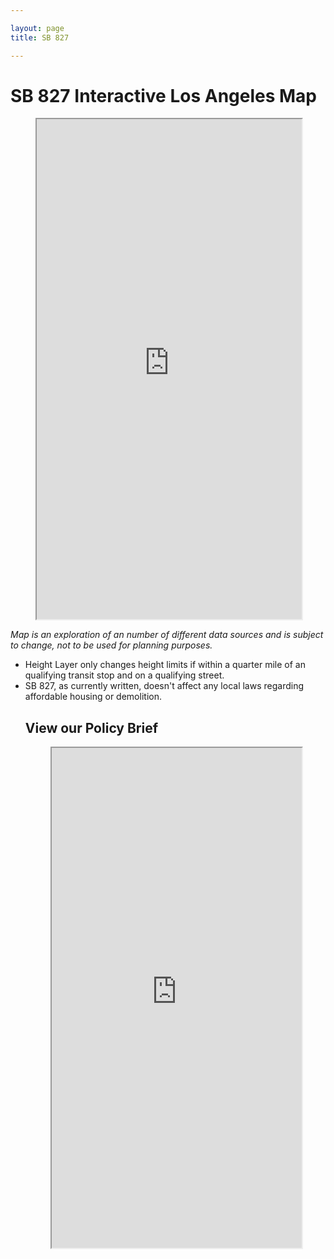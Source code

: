 ```yaml
---

layout: page
title: SB 827 

---
```

<h1>SB 827 Interactive Los Angeles Map</h1>

<div>
  <figure>
    <iframe src="https://s3-us-west-2.amazonaws.com/sb-827-analysis-map/new_map.html"  height="800" width="100%" ></iframe>
  </figure>
</div>

<i>Map is an exploration of an number of different data sources and is subject to change, not to be used for planning purposes.</i>
<ul>
<li>
Height Layer only changes height limits if within a quarter mile of an qualifying transit stop and on a qualifying street.
</li>
<li>
SB 827, as currently written, doesn't affect any local laws regarding affordable housing or demolition.
</li>

<h2> View our Policy Brief</h2>

<div>
  <figure>
    <iframe src="https://drive.google.com/file/d/193oGm6-XdmN0VcS9gOeSAH4wPLWY2dFJ/preview" width="100%" height="800"></iframe>
  </figure>
</div>
